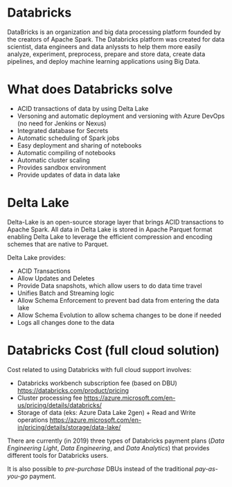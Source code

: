 
# Databricks
DataBricks is an organization and big data processing platform founded by the creators of Apache Spark. The Databricks platform was created for data scientist, data engineers and data anlyssts to help them more easily analyze, experiment, preprocess, prepare and store data, create data pipelines, and deploy machine learning applications using Big Data. 

# What does Databricks solve
- ACID transactions of data by using Delta Lake
- Versoning and automatic deployment and versioning with Azure DevOps (no need for Jenkins or Nexus)
- Integrated database for Secrets
- Automatic scheduling of Spark jobs
- Easy deployment and sharing of notebooks
- Automatic compiling of notebooks
- Automatic cluster scaling
- Provides sandbox environment
- Provide updates of data in data lake

# Delta Lake 
Delta-Lake is an open-source storage layer that brings ACID transactions to Apache Spark. All data in Delta Lake is stored in Apache Parquet format enabling Delta Lake to leverage the efficient compression and encoding schemes that are native to Parquet. 

Delta Lake provides:
* ACID Transactions
* Allow Updates and Deletes
* Provide Data snapshots, which allow users to do data time travel
* Unifies Batch and Streaming logic
* Allow Schema Enforcement to prevent bad data from entering the data lake
* Allow Schema Evolution to allow schema changes to be done if needed
* Logs all changes done to the data

# Databricks Cost (full cloud solution)
Cost related to using Databricks with full cloud support involves:
* Databricks workbench subscription fee (based on DBU) https://databricks.com/product/pricing
* Cluster processing fee https://azure.microsoft.com/en-us/pricing/details/databricks/
* Storage of data (eks: Azure Data Lake 2gen) + Read and Write operations https://azure.microsoft.com/en-in/pricing/details/storage/data-lake/

There are currently (in 2019) three types of Databricks payment plans (*Data Engineering Light*, *Data Engineering*, and *Data Analytics*) that provides different tools for Databricks users. 

It is also possible to *pre-purchase* DBUs instead of the traditional *pay-as-you-go* payment. 
